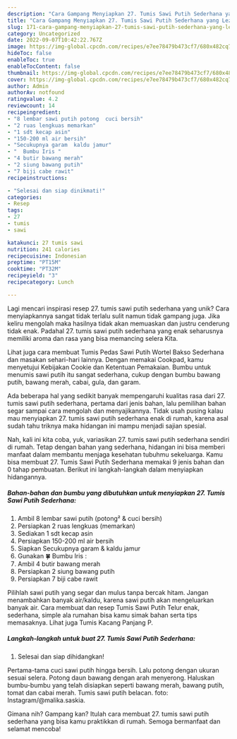 ```yaml
---
description: "Cara Gampang Menyiapkan 27. Tumis Sawi Putih Sederhana yang Lezat"
title: "Cara Gampang Menyiapkan 27. Tumis Sawi Putih Sederhana yang Lezat"
slug: 171-cara-gampang-menyiapkan-27-tumis-sawi-putih-sederhana-yang-lezat
category: Uncategorized
date: 2022-09-07T10:42:22.767Z
image: https://img-global.cpcdn.com/recipes/e7ee78479b473cf7/680x482cq70/27-tumis-sawi-putih-sederhana-foto-resep-utama.jpg
hideToc: false
enableToc: true
enableTocContent: false
thumbnail: https://img-global.cpcdn.com/recipes/e7ee78479b473cf7/680x482cq70/27-tumis-sawi-putih-sederhana-foto-resep-utama.jpg
cover: https://img-global.cpcdn.com/recipes/e7ee78479b473cf7/680x482cq70/27-tumis-sawi-putih-sederhana-foto-resep-utama.jpg
author: Admin
authorAv: notfound
ratingvalue: 4.2
reviewcount: 14
recipeingredient:
- "8 lembar sawi putih potong  cuci bersih"
- "2 ruas lengkuas memarkan"
- "1 sdt kecap asin"
- "150-200 ml air bersih"
- "Secukupnya garam  kaldu jamur"
- "  Bumbu Iris "
- "4 butir bawang merah"
- "2 siung bawang putih"
- "7 biji cabe rawit"
recipeinstructions:

- "Selesai dan siap dinikmati!"
categories:
- Resep
tags:
- 27
- tumis
- sawi

katakunci: 27 tumis sawi 
nutrition: 241 calories
recipecuisine: Indonesian
preptime: "PT15M"
cooktime: "PT32M"
recipeyield: "3"
recipecategory: Lunch

---
```





Lagi mencari inspirasi resep 27. tumis sawi putih sederhana yang unik? Cara menyiapkannya sangat tidak terlalu sulit namun tidak gampang juga. Jika keliru mengolah maka hasilnya tidak akan memuaskan dan justru cenderung tidak enak. Padahal 27. tumis sawi putih sederhana yang enak seharusnya memiliki aroma dan rasa yang bisa memancing selera Kita.





Lihat juga cara membuat Tumis Pedas Sawi Putih Wortel Bakso Sederhana dan masakan sehari-hari lainnya. Dengan memakai Cookpad, kamu menyetujui Kebijakan Cookie dan Ketentuan Pemakaian. Bumbu untuk menumis sawi putih itu sangat sederhana, cukup dengan bumbu bawang putih, bawang merah, cabai, gula, dan garam.

Ada beberapa hal yang sedikit banyak mempengaruhi kualitas rasa dari 27. tumis sawi putih sederhana, pertama dari jenis bahan, lalu pemilihan bahan segar sampai cara mengolah dan menyajikannya. Tidak usah pusing kalau mau menyiapkan 27. tumis sawi putih sederhana enak di rumah, karena asal sudah tahu triknya maka hidangan ini mampu menjadi sajian spesial.






Nah, kali ini kita coba, yuk, variasikan 27. tumis sawi putih sederhana sendiri di rumah. Tetap dengan bahan yang sederhana, hidangan ini bisa memberi manfaat dalam membantu menjaga kesehatan tubuhmu sekeluarga. Kamu bisa membuat 27. Tumis Sawi Putih Sederhana memakai 9 jenis bahan dan 0 tahap pembuatan. Berikut ini langkah-langkah dalam menyiapkan hidangannya.

<!--inarticleads1-->

##### Bahan-bahan dan bumbu yang dibutuhkan untuk menyiapkan 27. Tumis Sawi Putih Sederhana:

1. Ambil 8 lembar sawi putih (potong² &amp; cuci bersih)
1. Persiapkan 2 ruas lengkuas (memarkan)
1. Sediakan 1 sdt kecap asin
1. Persiapkan 150-200 ml air bersih
1. Siapkan Secukupnya garam &amp; kaldu jamur
1. Gunakan  🍀 Bumbu Iris :
1. Ambil 4 butir bawang merah
1. Persiapkan 2 siung bawang putih
1. Persiapkan 7 biji cabe rawit


Pilihlah sawi putih yang segar dan mulus tanpa bercak hitam. Jangan menambahkan banyak air/kaldu, karena sawi putih akan mengeluarkan banyak air. Cara membuat dan resep Tumis Sawi Putih Telur enak, sederhana, simple ala rumahan bisa kamu simak bahan serta tips memasaknya. Lihat juga Tumis Kacang Panjang P. 

<!--inarticleads2-->

##### Langkah-langkah untuk buat 27. Tumis Sawi Putih Sederhana:


1. Selesai dan siap dihidangkan!

Pertama-tama cuci sawi putih hingga bersih. Lalu potong dengan ukuran sesuai selera. Potong daun bawang dengan arah menyerong. Haluskan bumbu-bumbu yang telah disiapkan seperti bawang merah, bawang putih, tomat dan cabai merah. Tumis sawi putih belacan. foto: Instagram/@malika.saskia. 

Gimana nih? Gampang kan? Itulah cara membuat 27. tumis sawi putih sederhana yang bisa kamu praktikkan di rumah. Semoga bermanfaat dan selamat mencoba!
